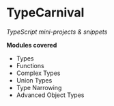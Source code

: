# TypeCarnival

_TypeScript mini-projects & snippets_

**Modules covered**

- Types
- Functions
- Complex Types
- Union Types
- Type Narrowing
- Advanced Object Types
